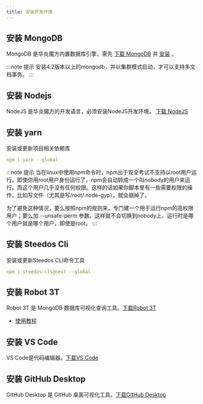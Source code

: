 ```yaml
---
title: 安装开发环境
---
```


## 安装 MongoDB

MongoDB 是华炎魔方内置数据库引擎，需先 [下载 MongoDB](https://docs.mongodb.com/v4.2/administration/install-community) 并 [安装](/help/deploy/deploy_windows) 。

:::note 提示
安装4.2版本以上的mongodb，并以集群模式启动，才可以支持多文档事务。
:::

## 安装 Nodejs

NodeJS 是华炎魔方的开发语言，必须安装NodeJS开发环境。 [下载 NodeJS](https://nodejs.org/en/)

## 安装 yarn

安装或更新项目相关依赖库

```yml
npm i yarn --global
```

:::note 提示
当在linux中使用npm命令时，npm出于安全考试不支持以root用户运行，即使你用root用户身份运行了，npm会自动转成一个叫nobody的用户来运行，而这个用户几乎没有任何权限。这样的话如果你脚本里有一些需要权限的操作，比如写文件（尤其是写/root/.node-gyp），就会崩掉了。

为了避免这种情况，要么按照npm的规则来，专门建一个用于运行npm的高权限用户；要么加 --unsafe-perm 参数，这样就不会切换到nobody上，运行时是哪个用户就是哪个用户，即使是root。
:::

## 安装 Steedos Cli

安装或更新Steedos CLI命令工具

```yml
npm i steedos-cli@next --global
```

## 安装 Robot 3T

Robot 3T 是 MongoDB 数据库可视化查询工具。[下载Robot 3T](https://robomongo.org)

- [使用教程](/developer/install/robo3t_tutorial)

## 安装 VS Code

VS Code是代码编辑器。[下载VS Code](https://code.visualstudio.com)

## 安装 GitHub Desktop

GitHub Desktop 是 GitHub 桌面可视化工具。[下载GitHub Desktop](https://desktop.github.com)
